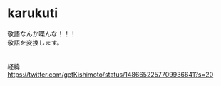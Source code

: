 # karukuti
敬語なんか喋んな！！！<br>
敬語を変換します。
<br>
<br>
<br>
経緯<br>
https://twitter.com/getKishimoto/status/1486652257709936641?s=20
